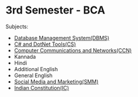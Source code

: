 # 3rd Semester - BCA

Subjects:

- [Database Management System(DBMS)](dbms/index.md)
- [C# and DotNet Tools(CS)](cs/index.md)
- [Computer Communications and Networks(CCN)](ccn/index.md)
- Kannada
- Hindi
- Additional English
- General English
- [Social Media and Marketing(SMM)](smm/index.md)
- [Indian Constitution(IC)](ic/index.md)